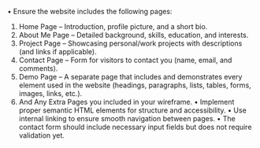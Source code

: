 • Ensure the website includes the following pages:
1. Home Page – Introduction, profile picture, and a short bio.
2. About Me Page – Detailed background, skills, education, and interests.
3. Project Page – Showcasing personal/work projects with descriptions (and links if
applicable).
4. Contact Page – Form for visitors to contact you (name, email, and comments).
5. Demo Page – A separate page that includes and demonstrates every element
used in the website (headings, paragraphs, lists, tables, forms, images, links,
etc.).
6. And Any Extra Pages you included in your wireframe.
• Implement proper semantic HTML elements for structure and accessibility.
• Use internal linking to ensure smooth navigation between pages.
• The contact form should include necessary input fields but does not require validation
yet.
